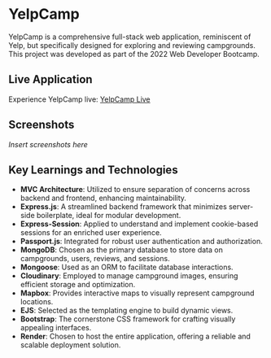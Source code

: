 # YelpCamp

YelpCamp is a comprehensive full-stack web application, reminiscent of Yelp, but specifically designed for exploring and reviewing campgrounds. This project was developed as part of the 2022 Web Developer Bootcamp.

## Live Application
Experience YelpCamp live: [YelpCamp Live](https://yelpcamp-gmo9.onrender.com/)

## Screenshots
*Insert screenshots here*

## Key Learnings and Technologies
- **MVC Architecture**: Utilized to ensure separation of concerns across backend and frontend, enhancing maintainability.
- **Express.js**: A streamlined backend framework that minimizes server-side boilerplate, ideal for modular development.
- **Express-Session**: Applied to understand and implement cookie-based sessions for an enriched user experience.
- **Passport.js**: Integrated for robust user authentication and authorization.
- **MongoDB**: Chosen as the primary database to store data on campgrounds, users, reviews, and sessions.
- **Mongoose**: Used as an ORM to facilitate database interactions.
- **Cloudinary**: Employed to manage campground images, ensuring efficient storage and optimization.
- **Mapbox**: Provides interactive maps to visually represent campground locations.
- **EJS**: Selected as the templating engine to build dynamic views.
- **Bootstrap**: The cornerstone CSS framework for crafting visually appealing interfaces.
- **Render**: Chosen to host the entire application, offering a reliable and scalable deployment solution.
